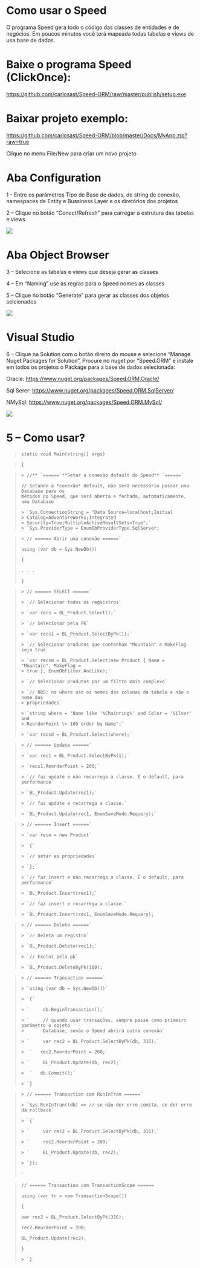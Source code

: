 Como usar o Speed
=================

O programa Speed gera todo o código das classes de entidades e de negócios. Em
poucos minutos você terá mapeada todas tabelas e views de usa base de dados.

Baixe o programa Speed (ClickOnce):
===================================

<https://github.com/carlosast/Speed-ORM/raw/master/publish/setup.exe>

Baixar projeto exemplo:
=======================

<https://github.com/carlosast/Speed-ORM/blob/master/Docs/MyApp.zip?raw=true>

Clique no menu File/New para criar um novo projeto

Aba Configuration
=================

1 - Entre os parâmetros Tipo de Base de dados, de string de conexão, namespaces
de Entity e Bussiness Layer e os diretórios dos projetos

2 – Clique no botão “Conect/Refresh” para carregar a estrutura das tabelas e
views

![](media/4fa6b2eac1bc8b34edbb818ecf0fc18c.png)

Aba Object Browser
==================

3 – Selecione as tabelas e views que deseja gerar as classes

4 – Em “Naming” use as regras para o Speed nomes as classes

5 – Clique no botão “Generate” para gerar as classes dos objetos selcionados

![](media/27e49ce81ce34cd758bf06a8bf04c38a.png)

Visual Studio
=============

6 – Clique na Solution com o botão direito do mouse e selecione “Manage Nuget
Packages for Solution”, Procure no nuget por “Speed.ORM” e instale em todos os
projetos o Package para a base de dados selecionada:

Oracle: <https://www.nuget.org/packages/Speed.ORM.Oracle/>

Sql Serer: <https://www.nuget.org/packages/Speed.ORM.SqlServer/>

NMySql: <https://www.nuget.org/packages/Speed.ORM.MySql/>

![](media/f7288ccab7edd3de309bda4b346f4a27.png)

5 – Como usar?
==============

>   `static void Main(string[] args)`

>   `{`

>   ```
>   > //** `======`**Setar a conexão default do Speed** `======`
>   
>   // Setando a *conexão* default, não será necessário passar uma Database para os
>   métodos do Speed, que será aberta e fechada, automaticamente, uma Database
>   
>   > `Sys.ConnectionString = "Data Source=localhost;Initial
>   > Catalog=AdventureWorks;Integrated
>   > Security=True;MultipleActiveResultSets=True";`
>   > `Sys.ProviderType = EnumDbProviderType.SqlServer;
>   ```
>
>   

>   ```
>   > // ====== Abrir uma conexão ======`
>   
>   using (var db = Sys.NewDb())
>   
>   {
>   
>   . . .
>   
>   }
>   ```
>
>   

>   ```
>   > // ====== SELECT ======`
>   
>   > `// Selecionar todos os regsistros`
>   
>   > `var recs = BL_Product.Select();`
>   
>   > `// Selecionar pela PK`
>   
>   > `var recs1 = BL_Product.SelectByPk(1);`
>   
>   > `// Selecionar produtos que contenham "Mountain" e MakeFlag seja true`
>   
>   > `var recsm = BL_Product.Select(new Product { Name = "Mountain", MakeFlag =
>   > true }, EnumDbFilter.AndLike);`
>   
>   > `// Selecionar produtos por um filtro mais complexo`
>   
>   > `// OBS: no where uso os nomes das colunas da tabela e não o nome das
>   > propriedades`
>   
>   > `string where = "Name like '%Chainring%' and Color = 'Silver' and
>   > ReorderPoint \> 100 order by Name";`
>   
>   > `var recsd = BL_Product.Select(where);`
>   ```
>
>   

>   ```
>   > // ====== Update ======`
>   
>   > `var rec1 = BL_Product.SelectByPk(1);`
>   
>   > `recs1.ReorderPoint = 200;`
>   
>   > `// faz update e não recarrega a classe. É o default, para performance`
>   
>   > `BL_Product.Update(rec1);`
>   
>   > `// faz update e recarrega a classe.`
>   
>   > `BL_Product.Update(rec1, EnumSaveMode.Requery);`
>   ```
>
>   

>   

>   ```
>   > // ====== Insert ======`
>   
>   > `var reco = new Product`
>   
>   > `{`
>   
>   > `// setar as propriedades`
>   
>   > `};`
>   
>   > `// faz insert e não recarrega a classe. É o default, para performance`
>   
>   > `BL_Product.Insert(rec1);`
>   
>   > `// faz insert e recarrega a classe.`
>   
>   > `BL_Product.Insert(rec1, EnumSaveMode.Requery);
>   ```
>
>   

>   

>   ```
>   > // ====== Delete ======`
>   
>   > `// Deleta um registro`
>   
>   > `BL_Product.Delete(rec1);`
>   
>   > `// Exclui pela pk`
>   
>   > `BL_Product.DeleteByPk(100);
>   ```
>
>   

>   

>   ```
>   > // ====== Transaction ======`
>   
>   > `using (var db = Sys.NewDb())`
>   
>   > `{`
>   
>   > `		db.BeginTransaction();`
>   
>   > `		// quando usar transações, sempre passe como primeiro parâmetro o objeto
>   > 		Database, senão o Speed abrirá outra conexão`
>   
>   > `		var rec2 = BL_Product.SelectByPk(db, 316);`
>   
>   > ​	`	rec2.ReorderPoint = 200;`
>   
>   > `		BL_Product.Update(db, rec2);`
>   
>   > ​	`	db.Commit();`
>   
>   > `}
>   ```
>
>   

>   ```
>   > // ====== Transaction com RunInTran ======`
>   
>   > `Sys.RunInTran((db) => // se não der erro comita, se der erro dá rollback`
>   
>   > `{`
>   
>   > `		var rec2 = BL_Product.SelectByPk(db, 316);`
>   
>   > `		rec2.ReorderPoint = 200;`
>   
>   > `		BL_Product.Update(db, rec2);`
>   
>   > `});
>   ```
>
>   `

>   ```
>   // ====== Transaction com TransactionScope ======
>   
>   using (var tr = new TransactionScope())
>   
>   {
>   
>   var rec2 = BL_Product.SelectByPk(316);
>   
>   rec2.ReorderPoint = 200;
>   
>   BL_Product.Update(rec2);
>   
>   }
>   
>   > `}
>   ```
>
>   

